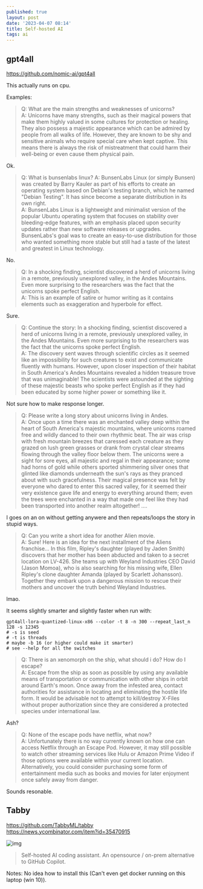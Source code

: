```yaml
---
published: true
layout: post
date: '2023-04-07 08:14'
title: Self-hosted AI
tags: ai 
---
```

## gpt4all

<https://github.com/nomic-ai/gpt4all>  

This actually runs on cpu.

Examples:  

> Q: What are the main strengths and weaknesses of unicorns?  
> A: Unicorns have many strengths, such as their magical powers that make them highly valued in some cultures for protection or healing. They also possess a majestic appearance which can be admired by people from all walks of life. However, they are known to be shy and sensitive animals who require special care when kept captive. This means there is always the risk of mistreatment that could harm their well-being or even cause them physical pain.

Ok.

> Q: What is bunsenlabs linux?
> A: BunsenLabs Linux (or simply Bunsen) was created by Barry Kauler as part of his efforts to create an operating system based on Debian's testing branch, which he named "Debian Testing". It has since become a separate distribution in its own right.  
> A: BunsenLabs Linux is a lightweight and minimalist version of the popular Ubuntu operating system that focuses on stability over bleeding-edge features, with an emphasis placed upon security updates rather than new software releases or upgrades. BunsenLabs's goal was to create an easy-to-use distribution for those who wanted something more stable but still had a taste of the latest and greatest in Linux technology.

No.

> Q: In a shocking finding, scientist discovered a herd of unicorns living in a remote, previously unexplored valley, in the Andes Mountains. Even more surprising to the researchers was the fact that the unicorns spoke perfect English.  
> A: This is an example of satire or humor writing as it contains elements such as exaggeration and hyperbole for effect.

Sure.

> Q: Continue the story: In a shocking finding, scientist discovered a herd of unicorns living in a remote, previously unexplored valley, in the Andes Mountains. Even more surprising to the researchers was the fact that the unicorns spoke perfect English.  
> A: The discovery sent waves through scientific circles as it seemed like an impossibility for such creatures to exist and communicate fluently with humans. However, upon closer inspection of their habitat in South America's Andes Mountains revealed a hidden treasure trove that was unimaginable! The scientists were astounded at the sighting of these majestic beasts who spoke perfect English as if they had been educated by some higher power or something like it.

Not sure how to make response longer.

> Q: Please write a long story about unicorns living in Andes.  
> A: Once upon a time there was an enchanted valley deep within the heart of South America's majestic mountains, where unicorns roamed free and wildly danced to their own rhythmic beat. The air was crisp with fresh mountain breezes that caressed each creature as they grazed on lush green grasses or drank from crystal clear streams flowing through the valley floor below them.
> The unicorns were a sight for sore eyes, all majestic and regal in their appearance; some had horns of gold while others sported shimmering silver ones that glinted like diamonds underneath the sun's rays as they pranced about with such gracefulness.
> Their magical presence was felt by everyone who dared to enter this sacred valley, for it seemed their very existence gave life and energy to everything around them; even the trees were enchanted in a way that made one feel like they had been transported into another realm altogether! .... 

I goes on an on without getting anywere and then repeats/loops the story in stupid ways.

> Q: Can you write a short idea for another Alien movie.  
> A: Sure! Here is an idea for the next installment of the Aliens franchise... In this film, Ripley's daughter (played by Jaden Smith) discovers that her mother has been abducted and taken to a secret location on LV-426. She teams up with Weyland Industries CEO David (Jason Momoa), who is also searching for his missing wife, Ellen Ripley's clone daughter Amanda (played by Scarlett Johansson). Together they embark upon a dangerous mission to rescue their mothers and uncover the truth behind Weyland Industries.

lmao.

It seems slightly smarter and slightly faster when run with:

    gpt4all-lora-quantized-linux-x86 --color -t 8 -n 300 --repeat_last_n 128 -s 12345
    # -s is seed
    # -t is threads
    # maybe -b 16 (or higher could make it smarter)
    # see --help for all the switches

> Q: There is an xenomorph on the ship, what should i do? How do I escape?  
> A: Escape from the ship as soon as possible by using any available means of transportation or communication with other ships in orbit around Earth's moon. Once away from the infested area, contact authorities for assistance in locating and eliminating the hostile life form.
> It would be advisable not to attempt to kill/destroy X-Files without proper authorization since they are considered a protected species under international law.  

Ash?

> Q: None of the escape pods have netflix, what now?  
> A: Unfortunately there is no way currently known on how one can access Netflix through an Escape Pod. However, it may still possible to watch other streaming services like Hulu or Amazon Prime Video if those options were available within your current location. Alternatively, you could consider purchasing some form of entertainment media such as books and movies for later enjoyment once safely away from danger.

Sounds resonable.

## Tabby  

<https://github.com/TabbyML/tabby>  
<https://news.ycombinator.com/item?id=35470915>

![img](https://user-images.githubusercontent.com/388154/229353706-230d70e1-7d09-48e2-a884-4da768bccf6f.png)  

> Self-hosted AI coding assistant. An opensource / on-prem alternative to GitHub Copilot.

Notes: No idea how to install this (Can't even get docker running on this laptop (win 10)).